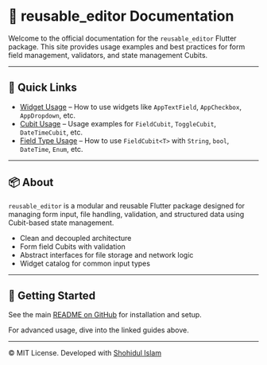 # 📘 reusable_editor Documentation

Welcome to the official documentation for the `reusable_editor` Flutter package. This site provides usage examples and best practices for form field management, validators, and state management Cubits.

---

## 🔗 Quick Links

- [Widget Usage](./WIDGET_USAGE.md) – How to use widgets like `AppTextField`, `AppCheckbox`, `AppDropdown`, etc.
- [Cubit Usage](./CUBIT_USAGE.md) – Usage examples for `FieldCubit`, `ToggleCubit`, `DateTimeCubit`, etc.
- [Field Type Usage](./FIELD_TYPE_USAGE.md) – How to use `FieldCubit<T>` with `String`, `bool`, `DateTime`, `Enum`, etc.

---

## 📦 About

`reusable_editor` is a modular and reusable Flutter package designed for managing form input, file handling, validation, and structured data using Cubit-based state management.

- Clean and decoupled architecture
- Form field Cubits with validation
- Abstract interfaces for file storage and network logic
- Widget catalog for common input types

---

## 🚀 Getting Started

See the main [README on GitHub](../README.md) for installation and setup.

For advanced usage, dive into the linked guides above.

---

© MIT License. Developed with [Shohidul Islam](https://github.com/ShohidulProgrammer)

